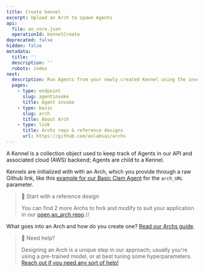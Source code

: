```yaml
---
title: Create kennel
excerpt: Upload an Arch to spawn Agents
api:
  file: ao_core.json
  operationId: kennelCreate
deprecated: false
hidden: false
metadata:
  title: ''
  description: ''
  robots: index
next:
  description: Run Agents from your newly created Kennel using the invoke API call
  pages:
    - type: endpoint
      slug: agentinvoke
      title: Agent invoke
    - type: basic
      slug: arch
      title: About Arch
    - type: link
      title: Archs repo & reference designs
      url: https://github.com/aolabsai/archs
---
```

A Kennel is a collection object used to keep track of Agents in our API and associated cloud (AWS) backend; Agents are child to a Kennel.

Kennels are initialized with with an Arch, which you provide through a raw Github link, like this [example for our Basic Clam Agent](https://gist.github.com/mi3law/8012fc6e6adceab35d03fd3e5da8db34#file-0_basic_clam-py) for the `arch_URL` parameter.

> 📘 Start with a reference design
>
> You can find 2 more Archs to fork and modify to suit your application in our [open ao\_arch repo](https://github.com/aolabsai/ao_arch/blob/main/Architectures/0_basic_clam.py).//

What goes into an Arch and how do you create one? [Read our Archs guide](https://docs.aolabs.ai/docs/arch).

> 🚧 Need help?
>
> Designing an Arch is a unique step in our approach; usually you're using a pre-trained model, or at best tuning some hyperparameters. [Reach out if you need any sort of help!](https://discord.gg/nHuJc4Y4n7)
